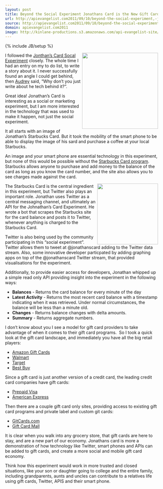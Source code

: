 ```yaml
---
layout: post
title: Beyond the Social Experiment Jonathans Card is the New Gift Card Economy
url: http://apievangelist.com2011/09/10/beyond-the-social-experiment,-jonathans-card-is-the-new-gift-card-economy/
source: http://apievangelist.com2011/09/10/beyond-the-social-experiment,-jonathans-card-is-the-new-gift-card-economy/
domain: apievangelist.com2011
image: http://kinlane-productions.s3.amazonaws.com/api-evangelist-site/blog/starbucks-gift-card-300x229.jpg
---
```

{% include JB/setup %}<p>
     <a href="https://www.starbucks.com/card" target="_blank"><img src="http://kinlane-productions.s3.amazonaws.com/api-evangelist/Jonathans-Card/starbucks-gift-card-300x229.jpg"  width="250" align="right" /></a>I followed the <a title="Jonathans Card Social Experiment" href="http://jonathanstark.com/card/">Jonthan’s Card Socal Experiment</a> closely. The whole time I had an entry on my to do list, to write a story about it. I never successfully found an angle I could get behind, then <a title="Audrey Watters" href="http://www.hackeducation.com">Audrey</a> said, “Why don’t you just write about he tech behind it?”.
</p>
<p>
     Great idea! Jonathan’s Card is interesting as a social or marketing experiment, but I am more interested in the technology that was used to make it happen, not just the social experiment.
</p>
<p>
     It all starts with an image of Jonathan’s Starbucks Card. But it took the mobility of the smart phone to be able to display the image of his sard and purchase a coffee at your local Starbucks.
</p>
<p>
     An image and your smart phone are essential technology in this experiment, but none of this would be possible without the <a href="https://www.starbucks.com/card" target="_blank">Starbucks Card program</a>. Starbucks allows anyone to purchase and add money to the balance of the card as long as you know the card number, and the site also allows you to see charges made against the card.
</p>
<p>
     <a href="http://jonathanstark.com/card/" target="_blank"><img src="http://kinlane-productions.s3.amazonaws.com/api-evangelist/Jonathans-Card/jonathans-card-image.png"  width="200" align="right" /></a>The Starbucks Card is the central ingredient in this experiment, but Twitter also plays an important role. Jonathan uses Twitter as a central messaging channel, and ultimately an API for the Johnathan’s Card Experiment. He wrote a bot that scrapes the Starbucks site for the card balance and posts it to Twitter, whenever anything is charged to the Starbucks Card.
</p>
<p>
     Twitter is also being used by the community participating in this “social experiment”. Twitter allows them to tweet at @jonathanscard adding to the Twitter data stream. Also, some innovative developer particpated by adding graphing apps on top of the @jonathanscard Twitter stream, that provided visualisations for the experiment.
</p>
<p>
     Additionally, to provide easier access for developers, Jonathan whipped up a simple read only API providing insight into the experiment in the following ways:
</p>
<ul>
     <li>
          <strong>Balances</strong> - Returns the card balance for every minute of the day
     </li>
     <li>
          <strong>Latest Activity</strong> - Returns the most recent card balance with a timestamp indicating when it was retrieved. Under normal circumstances, the balance will be less than a minute old.
     </li>
     <li>
          <strong>Changes</strong> - Returns balance changes with delta amounts.
     </li>
     <li>
          <strong>Summary</strong> - Returns aggregate numbers.
     </li>
</ul>
<p>
     I don’t know about you I see a model for gift card providers to take advantage of when it comes to their gift card programs.  So I took a quick look at the gift card landscape, and immediately you have all the big retail players:
</p>
<ul>
     <li>
          <a title="Amazon Gift Cards" href="http://www.amazon.com/gp/gc">Amazon Gift Cards</a>
     </li>
     <li>
          <a title="Walmart" href="http://www.walmart.com/cp/Gift-Cards/96894">Walmart</a>
     </li>
     <li>
          <a title="Target" href="http://www.target.com/c/GiftCards/-/N-5xsxu">Target</a>
     </li>
     <li>
          <a title="Best Buy" href="http://www.bestbuy.com/site/Electronics/Gift-Cards/cat09000.c?id=cat09000">Best Buy</a>
     </li>
</ul>
<p>
     Since a gift card is just another version of a credit card, the leading credit card companies have gift cards:
</p>
<ul>
     <li>
          <a title="Prepaid Visa" href="http://usa.visa.com/personal/cards/prepaid/visa_gift_card.html">Prepaid Visa</a>
     </li>
     <li>
          <a title="American Express Gift Cards" href="https://www.americanexpress.com/gift-cards/">American Express</a>
     </li>
</ul>
<p>
     Then there are a couple gift card only sites, providing access to existing gift card programs and private label and custom git cards:
</p>
<ul>
     <li>
          <a title="GiftCards.com" href="http://www.giftcards.com/">GitCards.com</a>
     </li>
     <li>
          <a title="Gift Card Mall" href="https://www.giftcardmall.com/">Gift Card Mall</a>
     </li>
</ul>
<p>
     It is clear when you walk into any grocery store, that gift cards are here to stay, and are a new part of our economy. Jonathans card is more a demonstration of how technology like Twitter, smart phones and APIs can be added to gift cards, and create a more social and mobile gift card economy.
</p>
<p>
     Think how this experiment would work in more trusted and closed situations, like your son or daughter going to college and the entire family, including grandparents, aunts and uncles can contribute to a relatives life using gift cards, Twitter, APIS and their smart phone.
</p>
